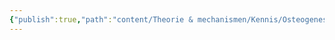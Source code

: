 ```yaml
---
{"publish":true,"path":"content/Theorie & mechanismen/Kennis/Osteogenesis.md","permalink":"/content/theorie-and-mechanismen/kennis/osteogenesis/"}
---
```


